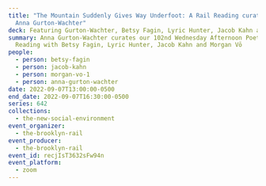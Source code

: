 ```yaml
---
title: "The Mountain Suddenly Gives Way Underfoot: A Rail Reading curated by
  Anna Gurton-Wachter"
deck: Featuring Gurton-Wachter, Betsy Fagin, Lyric Hunter, Jacob Kahn and Morgan Vō
summary: Anna Gurton-Wachter curates our 102nd Wednesday Afternoon Poetry
  Reading with Betsy Fagin, Lyric Hunter, Jacob Kahn and Morgan Vō
people:
  - person: betsy-fagin
  - person: jacob-kahn
  - person: morgan-vo-1
  - person: anna-gurton-wachter
date: 2022-09-07T13:00:00-0500
end_date: 2022-09-07T16:30:00-0500
series: 642
collections:
  - the-new-social-environment
event_organizer:
  - the-brooklyn-rail
event_producer:
  - the-brooklyn-rail
event_id: recjIsT3632sFw94n
event_platform:
  - zoom
---
```

